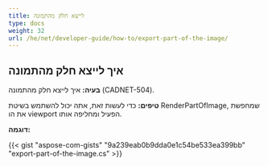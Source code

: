 ```yaml
---
title: לייצא חלק מהתמונה
type: docs
weight: 32
url: /he/net/developer-guide/how-to/export-part-of-the-image/
---
```


## **איך לייצא חלק מהתמונה**

**בעיה:** איך לייצא חלק מהתמונה (CADNET-504).

**טיפים:** כדי לעשות זאת, אתה יכול להשתמש בשיטת RenderPartOfImage, שמחפשת את הו viewport הפעיל ומחליפה אותו.

**דוגמה:**

{{< gist "aspose-com-gists" "9a239eab0b9dda0e1c54be533ea399bb" "export-part-of-the-image.cs" >}}

